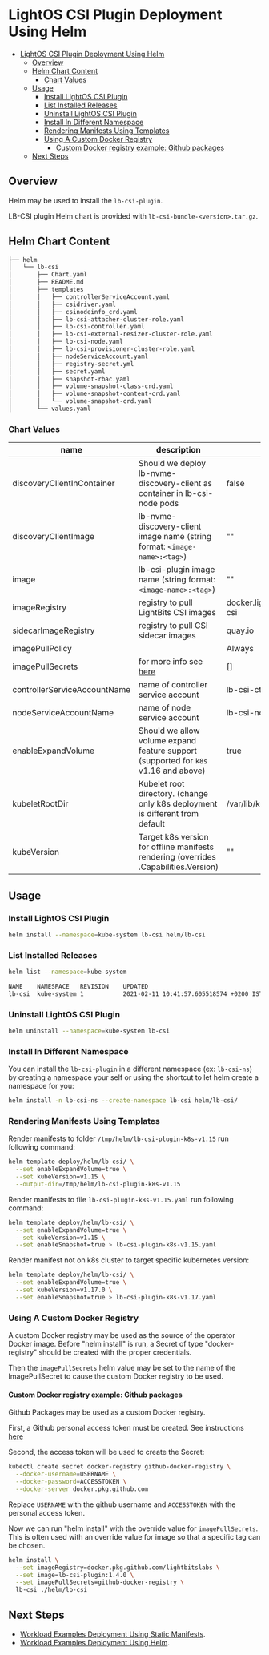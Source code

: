 # LightOS CSI Plugin Deployment Using Helm

- [LightOS CSI Plugin Deployment Using Helm](#lightos-csi-plugin-deployment-using-helm)
  - [Overview](#overview)
  - [Helm Chart Content](#helm-chart-content)
    - [Chart Values](#chart-values)
  - [Usage](#usage)
    - [Install LightOS CSI Plugin](#install-lightos-csi-plugin)
    - [List Installed Releases](#list-installed-releases)
    - [Uninstall LightOS CSI Plugin](#uninstall-lightos-csi-plugin)
    - [Install In Different Namespace](#install-in-different-namespace)
    - [Rendering Manifests Using Templates](#rendering-manifests-using-templates)
    - [Using A Custom Docker Registry](#using-a-custom-docker-registry)
      - [Custom Docker registry example: Github packages](#custom-docker-registry-example-github-packages)
  - [Next Steps](#next-steps)

## Overview

Helm may be used to install the `lb-csi-plugin`.

LB-CSI plugin Helm chart is provided with `lb-csi-bundle-<version>.tar.gz`.

## Helm Chart Content

```bash
├── helm
│   └── lb-csi
│       ├── Chart.yaml
│       ├── README.md
│       ├── templates
│       │   ├── controllerServiceAccount.yaml
│       │   ├── csidriver.yaml
│       │   ├── csinodeinfo_crd.yaml
│       │   ├── lb-csi-attacher-cluster-role.yaml
│       │   ├── lb-csi-controller.yaml
│       │   ├── lb-csi-external-resizer-cluster-role.yaml
│       │   ├── lb-csi-node.yaml
│       │   ├── lb-csi-provisioner-cluster-role.yaml
│       │   ├── nodeServiceAccount.yaml
│       │   ├── registry-secret.yml
│       │   ├── secret.yaml
│       │   ├── snapshot-rbac.yaml
│       │   ├── volume-snapshot-class-crd.yaml
│       │   ├── volume-snapshot-content-crd.yaml
│       │   └── volume-snapshot-crd.yaml
│       └── values.yaml
```

### Chart Values

| name                         | description                                                                         | default         |
|------------------------------|-------------------------------------------------------------------------------------|-----------------|
| discoveryClientInContainer   | Should we deploy lb-nvme-discovery-client as container in lb-csi-node pods          | false           |
| discoveryClientImage         | lb-nvme-discovery-client image name (string format: `<image-name>:<tag>`)           | ""              |
| image                        | lb-csi-plugin image name (string format:  `<image-name>:<tag>`)                     | ""              |
| imageRegistry                | registry to pull LightBits CSI images                           | docker.lightbitslabs.com/lightos-csi|
| sidecarImageRegistry         | registry to pull CSI sidecar images                                                 | quay.io         |
| imagePullPolicy              |                                                                                     | Always          |
| imagePullSecrets             | for more info see [here](#using-a-custom-docker-registry-with-the-helm-chart)       | []              |
| controllerServiceAccountName | name of controller service account                                                  | lb-csi-ctrl-sa  |
| nodeServiceAccountName       | name of node service account                                                        | lb-csi-node-sa  |
| enableExpandVolume           | Should we allow volume expand feature support (supported for `k8s` v1.16 and above) | true            |
| kubeletRootDir               | Kubelet root directory. (change only k8s deployment is different from default       | /var/lib/kubelet|
| kubeVersion                  | Target k8s version for offline manifests rendering (overrides .Capabilities.Version)| ""              |

## Usage

### Install LightOS CSI Plugin

```bash
helm install --namespace=kube-system lb-csi helm/lb-csi
```

### List Installed Releases

```bash
helm list --namespace=kube-system

NAME  	NAMESPACE  	REVISION	UPDATED                                	STATUS  	CHART              	APP VERSION
lb-csi	kube-system	1       	2021-02-11 10:41:57.605518574 +0200 IST	deployed	lb-csi-plugin-0.1.0	1.4.0
```

### Uninstall LightOS CSI Plugin

```bash
helm uninstall --namespace=kube-system lb-csi
```

### Install In Different Namespace

You can install the `lb-csi-plugin` in a different namespace (ex: `lb-csi-ns`)
by creating a namespace your self or using the shortcut to let helm create a namespace for you:

```bash
helm install -n lb-csi-ns --create-namespace lb-csi helm/lb-csi/
```

### Rendering Manifests Using Templates

Render manifests to folder `/tmp/helm/lb-csi-plugin-k8s-v1.15` run following command:

```bash
helm template deploy/helm/lb-csi/ \
  --set enableExpandVolume=true \
  --set kubeVersion=v1.15 \
  --output-dir=/tmp/helm/lb-csi-plugin-k8s-v1.15
```

Render manifests to file `lb-csi-plugin-k8s-v1.15.yaml` run following command:

```bash
helm template deploy/helm/lb-csi/ \
  --set enableExpandVolume=true \
  --set kubeVersion=v1.15 \
  --set enableSnapshot=true > lb-csi-plugin-k8s-v1.15.yaml
```

Render manifest not on k8s cluster to target specific kubernetes version:

```bash
helm template deploy/helm/lb-csi/ \
  --set enableExpandVolume=true \
  --set kubeVersion=v1.17.0 \
  --set enableSnapshot=true > lb-csi-plugin-k8s-v1.17.yaml
```

### Using A Custom Docker Registry

A custom Docker registry may be used as the source of the operator Docker image. Before "helm install" is run, a Secret of type "docker-registry" should be created with the proper credentials.

Then the `imagePullSecrets` helm value may be set to the name of the ImagePullSecret to cause the custom Docker registry to be used.

#### Custom Docker registry example: Github packages

Github Packages may be used as a custom Docker registry.

First, a Github personal access token must be created. See instructions [here](https://docs.github.com/en/github/authenticating-to-github/creating-a-personal-access-token)

Second, the access token will be used to create the Secret:

```bash
kubectl create secret docker-registry github-docker-registry \
  --docker-username=USERNAME \
  --docker-password=ACCESSTOKEN \
  --docker-server docker.pkg.github.com
```

Replace `USERNAME` with the github username and `ACCESSTOKEN` with the personal access token.

Now we can run "helm install" with the override value for `imagePullSecrets`. This is often used with an override value for image so that a specific tag can be chosen.

```bash
helm install \
  --set imageRegistry=docker.pkg.github.com/lightbitslabs \
  --set image=lb-csi-plugin:1.4.0 \
  --set imagePullSecrets=github-docker-registry \
  lb-csi ./helm/lb-csi
```

## Next Steps

- [Workload Examples Deployment Using Static Manifests](./workload_examples_deployment_using_static_manifests.md).
- [Workload Examples Deployment Using Helm](./workload_examples_deployment_using_helm.md).
